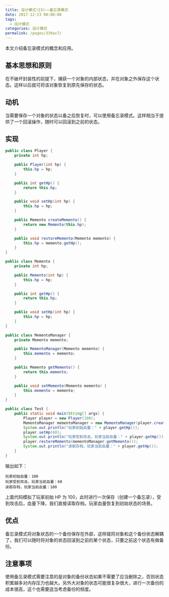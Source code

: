 ```yaml
---
title: 设计模式(23)——备忘录模式
date: 2017-12-23 00:00:00
tags: 
  - 设计模式
categories: 设计模式
permalink: /pages/339ac7/
---
```


本文介绍备忘录模式的概念和应用。

<!--more-->

## 基本思想和原则

在不破坏封装性的前提下，捕获一个对象的内部状态，并在对象之外保存这个状态。这样以后就可将该对象恢复到原先保存的状态。

## 动机

当需要保存一个对象的状态以备之后恢复时，可以使用备忘录模式。这样相当于提供了一个回滚操作，随时可以回滚到之前的状态。

## 实现

```Java
public class Player {
    private int hp;

    public Player(int hp) {
        this.hp = hp;
    }

    public int getHp() {
        return this.hp;
    }

    public void setHp(int hp) {
        this.hp = hp;
    }

    public Memento createMemento() {
        return new Memento(this.hp);
    }

    public void restoreMemento(Memento memento) {
        this.hp = memento.getHp();
    }
}

public class Memento {
    private int hp;

    public Memento(int hp) {
        this.hp = hp;
    }

    public int getHp() {
        return this.hp;
    }

    public void setHp(int hp) {
        this.hp = hp;
    }
}

public class MementoManager {
    private Memento memento;

    public MementoManager(Memento memento) {
        this.memento = memento;
    }

    public Memento getMemento() {
        return this.memento;
    }

    public void setMemento(Memento memento) {
        this.memento = memento;
    }
}

public class Test {
    public static void main(String[] args) {
        Player player = new Player(100);
        MementoManager mementoManager = new MementoManager(player.createMemento());
        System.out.println("玩家初始血量：" + player.getHp());
        player.setHp(60);
        System.out.println("玩家受到攻击，玩家当前血量：" + player.getHp());
        player.restoreMemento(mementoManager.getMemento());
        System.out.println("读取存档，玩家当前血量：" + player.getHp());
    }
}
```

输出如下：

```plain
玩家初始血量：100
玩家受到攻击，玩家当前血量：60
读取存档，玩家当前血量：100
```

上面代码模拟了玩家初始 HP 为 100，此时进行一次保存（创建一个备忘录），受到攻击后，血量下降，我们直接读取存档，玩家血量恢复到初始状态的场景。

## 优点

备忘录模式将对象状态的一个备份保存在外部，这样就将对象和这个备份状态解耦了，我们可以随时将对象的状态回滚到之前的某个状态，只要之前这个状态有做备份。

## 注意事项

使用备忘录模式需要注意的是对象的备份状态如果不需要了应当删除之，否则状态积累越多对内存压力也越大。另外大对象的状态可能很复杂很大，进行一次备份的成本很高，这个也需要适当考虑备份的频度。


